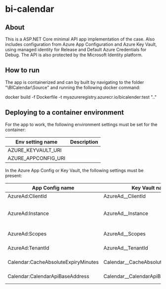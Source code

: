 # bi-calendar

## About
This is a ASP.NET Core minimal API app implementation of the case. Also includes configuration from Azure App Configuration and Azure Key Vault, using managed identity for Release and Default Azure Credentials for Debug. The API is also protected by the Microsoft Identity platform.

## How to run
The app is containerized and can by built by navigating to the folder "\BICalendar\Source" and running the following docker command:

docker build -f Dockerfile -t myazureregistry.azurecr.io/bicalender:test "..\"

## Deploying to a container environment
For the app to work, the following environment settings must be set for the container:

| Env setting name | Description |
| -------- | ------- |
| AZURE_KEYVAULT_URI  | <URI TO AZURE KEY VAULT>  |
| AZURE_APPCONFIG_URI | <URI TO AZURE APP CONFIG> |

In the Azure App Config or Key Vault, the following settings must be present:

| App Config name | Key Vault name | Description |
| -------- | ------- | ------- |
| AzureAd:ClientId  | AzureAd__ClientId  | Client id of Entra App Registration |
| AzureAd:Instance | AzureAd__Instance | Microsoft Entra authentication endpoint, should be "https://login.microsoftonline.com" for non-US and non-China |
| AzureAd:Scopes | AzureAd__Scopes | The scope that is used to request access to the application |
| AzureAd:TenantId | AzureAd__TenantId | The id of the tenant where the application is registered |
| Calendar:CacheAbsoluteExpiryMinutes | Calendar__CacheAbsoluteExpiryMinutes | Absolute expiry of memory cache in minutes |
| Calendar:CalendarApiBaseAddress | Calendar__CalendarApiBaseAddress | Base address for the BI endpoint, ie. "https://bi.no" |
